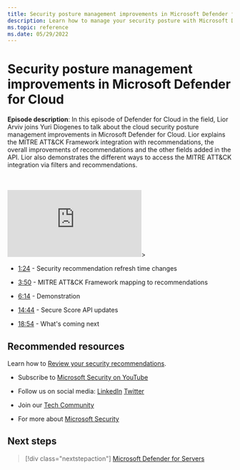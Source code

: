 ```yaml
---
title: Security posture management improvements in Microsoft Defender for Cloud
description: Learn how to manage your security posture with Microsoft Defender for Cloud.
ms.topic: reference
ms.date: 05/29/2022
---
```


# Security posture management improvements in Microsoft Defender for Cloud

**Episode description**: In this episode of Defender for Cloud in the field, Lior Arviv joins Yuri Diogenes to talk about the cloud security posture management improvements in Microsoft Defender for Cloud. Lior explains the MITRE ATT&CK Framework integration with recommendations, the overall improvements of recommendations and the other fields added in the API. Lior also demonstrates the different ways to access the MITRE ATT&CK integration via filters and recommendations.

<br>
<br>
<iframe src="https://aka.ms/docs/player?id=845108fd-e57d-40e0-808a-1239e78a7390" max-width: 100%; min-width: 100% allowFullScreen="true" frameBorder="0"></iframe>></iframe>

- [1:24](/shows/mdc-in-the-field/defender-for-containers#time=01m24s) - Security recommendation refresh time changes

- [3:50](/shows/mdc-in-the-field/defender-for-containers#time=03m50s) - MITRE ATT&CK Framework mapping to recommendations

- [6:14](/shows/mdc-in-the-field/defender-for-containers#time=06m14s) - Demonstration

- [14:44](/shows/mdc-in-the-field/defender-for-containers#time=14m44s) - Secure Score API updates

- [18:54](/shows/mdc-in-the-field/defender-for-containers#time=18m54s) - What's coming next

## Recommended resources
  
Learn how to [Review your security recommendations](review-security-recommendations.md).

-  Subscribe to [Microsoft Security on YouTube](https://www.youtube.com/redirect?event=video_description&redir_token=QUFFLUhqa0ZoTml2Qm9kZ2pjRzNMUXFqVUwyNl80YVNtd3xBQ3Jtc0trVm9QM2Z0NlpOeC1KSUE2UEd1cVJ5aHQ0MTN6WjJEYmNlOG9rWC1KZ1ZqaTNmcHdOOHMtWXRLSGhUTVBhQlhhYzlUc2xmTHZtaUpkd1c4LUQzLWt1YmRTbkVQVE5EcTJIM0Foc042SGdQZU5acVRJbw&q=https%3A%2F%2Faka.ms%2FSubscribeMicrosoftSecurity)

-  Follow us on social media: 
  [LinkedIn](https://www.youtube.com/redirect?event=video_description&redir_token=QUFFLUhqbFk5TXZuQld2NlpBRV9BQlJqMktYSm95WWhCZ3xBQ3Jtc0tsQU13MkNPWGNFZzVuem5zc05wcnp0VGxybHprVTkwS2todWw0b0VCWUl4a2ZKYVktNGM1TVFHTXpmajVLcjRKX0cwVFNJaDlzTld4MnhyenBuUGRCVmdoYzRZTjFmYXRTVlhpZGc4MHhoa3N6ZDhFMA&q=https%3A%2F%2Fwww.linkedin.com%2Fshowcase%2Fmicrosoft-security%2F)
  [Twitter](https://twitter.com/msftsecurity)

-  Join our [Tech Community](https://aka.ms/SecurityTechCommunity)

-  For more about [Microsoft Security](https://msft.it/6002T9HQY)

## Next steps

> [!div class="nextstepaction"]
> [Microsoft Defender for Servers](episode-five.md)

